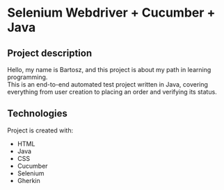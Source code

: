 # Selenium Webdriver + Cucumber + Java

## Project description
Hello,
my name is Bartosz, and this project is about my path in learning programming.
<br>This is an end-to-end automated test project written in Java, covering everything from user creation to placing an order and verifying its status.

## Technologies 
Project is created with:
* HTML
* Java
* CSS
* Cucumber
* Selenium
* Gherkin
